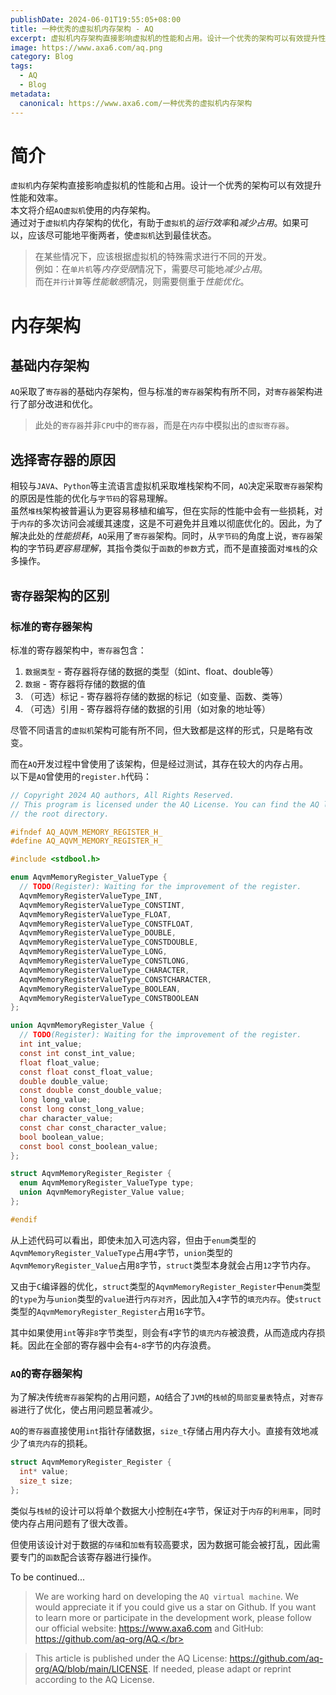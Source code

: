 ```yaml
---
publishDate: 2024-06-01T19:55:05+08:00
title: 一种优秀的虚拟机内存架构 - AQ
excerpt: 虚拟机内存架构直接影响虚拟机的性能和占用。设计一个优秀的架构可以有效提升性能和效率。本文将介绍AQ虚拟机使用的内存架构。
image: https://www.axa6.com/aq.png
category: Blog
tags:
  - AQ
  - Blog
metadata:
  canonical: https://www.axa6.com/一种优秀的虚拟机内存架构
---
```


# 简介
`虚拟机`内存架构直接影响虚拟机的性能和占用。设计一个优秀的架构可以有效提升性能和效率。</br>
本文将介绍`AQ虚拟机`使用的内存架构。</br>
通过对于`虚拟机`内存架构的优化，有助于`虚拟机`的*运行效率*和*减少占用*。如果可以，应该尽可能地平衡两者，使`虚拟机`达到最佳状态。</br>
> 在某些情况下，应该根据虚拟机的特殊需求进行不同的开发。</br>
> 例如：在`单片机`等*内存受限*情况下，需要尽可能地*减少占用*。</br>
> 而在`并行计算`等*性能敏感*情况，则需要侧重于*性能优化*。</br>

# 内存架构
## 基础内存架构
`AQ`采取了`寄存器`的基础内存架构，但与标准的`寄存器`架构有所不同，对`寄存器`架构进行了部分改进和优化。</br>
> 此处的`寄存器`并非`CPU`中的`寄存器`，而是在`内存`中模拟出的`虚拟寄存器`。
## 选择寄存器的原因
相较与`JAVA`、`Python`等主流语言虚拟机采取堆栈架构不同，`AQ`决定采取`寄存器`架构的原因是性能的优化与`字节码`的容易理解。</br>
虽然`堆栈`架构被普遍认为更容易移植和编写，但在实际的性能中会有一些损耗，对于`内存`的多次访问会减缓其速度，这是不可避免并且难以彻底优化的。因此，为了解决此处的*性能损耗*，`AQ`采用了`寄存器`架构。同时，从`字节码`的角度上说，`寄存器`架构的字节码*更容易理解*，其指令类似于`函数`的`参数`方式，而不是直接面对`堆栈`的众多操作。</br>
## `寄存器`架构的区别
### 标准的寄存器架构
标准的寄存器架构中，`寄存器`包含：</br>
1. `数据类型` - 寄存器将存储的数据的类型（如int、float、double等）
2. `数据` - 寄存器将存储的数据的值
3. （可选）标记 - 寄存器将存储的数据的标记（如变量、函数、类等）
4. （可选）引用 - 寄存器将存储的数据的引用（如对象的地址等）

尽管不同语言的`虚拟机`架构可能有所不同，但大致都是这样的形式，只是略有改变。</br>

而在`AQ`开发过程中曾使用了该架构，但是经过测试，其存在较大的内存占用。</br>
以下是`AQ`曾使用的`register.h`代码：
```C
// Copyright 2024 AQ authors, All Rights Reserved.
// This program is licensed under the AQ License. You can find the AQ license in
// the root directory.

#ifndef AQ_AQVM_MEMORY_REGISTER_H_
#define AQ_AQVM_MEMORY_REGISTER_H_

#include <stdbool.h>

enum AqvmMemoryRegister_ValueType {
  // TODO(Register): Waiting for the improvement of the register.
  AqvmMemoryRegisterValueType_INT,
  AqvmMemoryRegisterValueType_CONSTINT,
  AqvmMemoryRegisterValueType_FLOAT,
  AqvmMemoryRegisterValueType_CONSTFLOAT,
  AqvmMemoryRegisterValueType_DOUBLE,
  AqvmMemoryRegisterValueType_CONSTDOUBLE,
  AqvmMemoryRegisterValueType_LONG,
  AqvmMemoryRegisterValueType_CONSTLONG,
  AqvmMemoryRegisterValueType_CHARACTER,
  AqvmMemoryRegisterValueType_CONSTCHARACTER,
  AqvmMemoryRegisterValueType_BOOLEAN,
  AqvmMemoryRegisterValueType_CONSTBOOLEAN
};

union AqvmMemoryRegister_Value {
  // TODO(Register): Waiting for the improvement of the register.
  int int_value;
  const int const_int_value;
  float float_value;
  const float const_float_value;
  double double_value;
  const double const_double_value;
  long long_value;
  const long const_long_value;
  char character_value;
  const char const_character_value;
  bool boolean_value;
  const bool const_boolean_value;
};

struct AqvmMemoryRegister_Register {
  enum AqvmMemoryRegister_ValueType type;
  union AqvmMemoryRegister_Value value;
};

#endif
```
从上述代码可以看出，即使未加入可选内容，但由于`enum`类型的`AqvmMemoryRegister_ValueType`占用`4`字节，`union`类型的`AqvmMemoryRegister_Value`占用`8`字节，`struct`类型本身就会占用`12`字节内存。</br>

又由于`C`编译器的优化，`struct`类型的`AqvmMemoryRegister_Register`中`enum`类型的`type`为与`union`类型的`value`进行`内存对齐`，因此加入`4`字节的`填充内存`。使`struct`类型的`AqvmMemoryRegister_Register`占用`16`字节。

其中如果使用`int`等非`8`字节类型，则会有`4`字节的`填充内存`被浪费，从而造成内存损耗。因此在全部的寄存器中会有`4`-`8`字节的内存浪费。</br>

### `AQ`的寄存器架构
为了解决传统`寄存器`架构的占用问题，`AQ`结合了`JVM`的`栈帧`的`局部变量表`特点，对`寄存器`进行了优化，使占用问题显著减少。</br>

`AQ`的`寄存器`直接使用`int`指针存储数据，`size_t`存储占用内存大小。直接有效地减少了`填充内存`的损耗。</br>

```C
struct AqvmMemoryRegister_Register {
  int* value;
  size_t size;
};
```

类似与`栈帧`的设计可以将单个数据大小控制在`4`字节，保证对于`内存`的`利用率`，同时使内存占用问题有了很大改善。</br>

但使用该设计对于数据的`存储`和`加载`有较高要求，因为数据可能会被打乱，因此需要专门的`函数`配合该寄存器进行操作。</br>

To be continued...

> We are working hard on developing the `AQ virtual machine`. We would appreciate it if you could give us a star on Github. If you want to learn more or participate in the development work, please follow our official website: https://www.axa6.com and GitHub: https://github.com/aq-org/AQ.</br>

> This article is published under the AQ License: https://github.com/aq-org/AQ/blob/main/LICENSE. If needed, please adapt or reprint according to the AQ License.